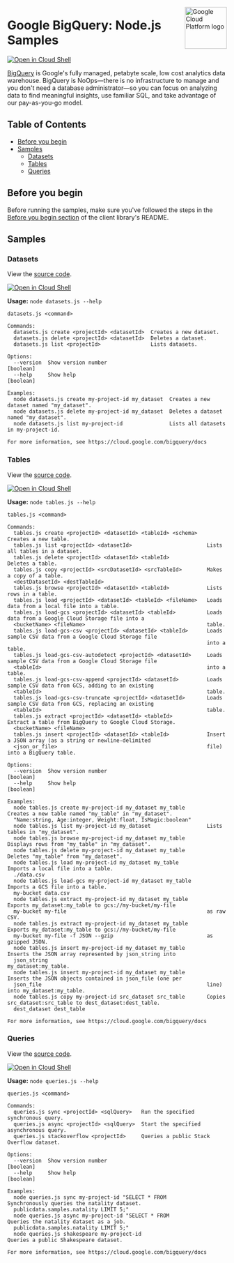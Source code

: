 [//]: # "This README.md file is auto-generated, all changes to this file will be lost."
[//]: # "To regenerate it, use `npm run generate-scaffolding`."
<img src="https://avatars2.githubusercontent.com/u/2810941?v=3&s=96" alt="Google Cloud Platform logo" title="Google Cloud Platform" align="right" height="96" width="96"/>

# Google BigQuery: Node.js Samples

[![Open in Cloud Shell][shell_img]][shell_link]

[BigQuery](https://cloud.google.com/bigquery/docs) is Google&#x27;s fully managed, petabyte scale, low cost analytics data warehouse. BigQuery is NoOps—there is no infrastructure to manage and you don&#x27;t need a database administrator—so you can focus on analyzing data to find meaningful insights, use familiar SQL, and take advantage of our pay-as-you-go model.

## Table of Contents

* [Before you begin](#before-you-begin)
* [Samples](#samples)
  * [Datasets](#datasets)
  * [Tables](#tables)
  * [Queries](#queries)

## Before you begin

Before running the samples, make sure you've followed the steps in the
[Before you begin section](../README.md#before-you-begin) of the client
library's README.

## Samples

### Datasets

View the [source code][datasets_0_code].

[![Open in Cloud Shell][shell_img]](https://console.cloud.google.com/cloudshell/open?git_repo=https://github.com/googleapis/nodejs-bigquery&page=editor&open_in_editor=samples/datasets.js,samples/README.md)

__Usage:__ `node datasets.js --help`

```
datasets.js <command>

Commands:
  datasets.js create <projectId> <datasetId>  Creates a new dataset.
  datasets.js delete <projectId> <datasetId>  Deletes a dataset.
  datasets.js list <projectId>                Lists datasets.

Options:
  --version  Show version number                                                                               [boolean]
  --help     Show help                                                                                         [boolean]

Examples:
  node datasets.js create my-project-id my_dataset  Creates a new dataset named "my_dataset".
  node datasets.js delete my-project-id my_dataset  Deletes a dataset named "my_dataset".
  node datasets.js list my-project-id               Lists all datasets in my-project-id.

For more information, see https://cloud.google.com/bigquery/docs
```

[datasets_0_docs]: https://googlecloudplatform.github.io/google-cloud-node/#/docs/bigquery/latest/bigquery/dataset
[datasets_0_code]: datasets.js

### Tables

View the [source code][tables_1_code].

[![Open in Cloud Shell][shell_img]](https://console.cloud.google.com/cloudshell/open?git_repo=https://github.com/googleapis/nodejs-bigquery&page=editor&open_in_editor=samples/tables.js,samples/README.md)

__Usage:__ `node tables.js --help`

```
tables.js <command>

Commands:
  tables.js create <projectId> <datasetId> <tableId> <schema>   Creates a new table.
  tables.js list <projectId> <datasetId>                        Lists all tables in a dataset.
  tables.js delete <projectId> <datasetId> <tableId>            Deletes a table.
  tables.js copy <projectId> <srcDatasetId> <srcTableId>        Makes a copy of a table.
  <destDatasetId> <destTableId>
  tables.js browse <projectId> <datasetId> <tableId>            Lists rows in a table.
  tables.js load <projectId> <datasetId> <tableId> <fileName>   Loads data from a local file into a table.
  tables.js load-gcs <projectId> <datasetId> <tableId>          Loads data from a Google Cloud Storage file into a
  <bucketName> <fileName>                                       table.
  tables.js load-gcs-csv <projectId> <datasetId> <tableId>      Loads sample CSV data from a Google Cloud Storage file
                                                                into a table.
  tables.js load-gcs-csv-autodetect <projectId> <datasetId>     Loads sample CSV data from a Google Cloud Storage file
  <tableId>                                                     into a table.
  tables.js load-gcs-csv-append <projectId> <datasetId>         Loads sample CSV data from GCS, adding to an existing
  <tableId>                                                     table.
  tables.js load-gcs-csv-truncate <projectId> <datasetId>       Loads sample CSV data from GCS, replacing an existing
  <tableId>                                                     table.
  tables.js extract <projectId> <datasetId> <tableId>           Extract a table from BigQuery to Google Cloud Storage.
  <bucketName> <fileName>
  tables.js insert <projectId> <datasetId> <tableId>            Insert a JSON array (as a string or newline-delimited
  <json_or_file>                                                file) into a BigQuery table.

Options:
  --version  Show version number                                                                               [boolean]
  --help     Show help                                                                                         [boolean]

Examples:
  node tables.js create my-project-id my_dataset my_table       Creates a new table named "my_table" in "my_dataset".
  "Name:string, Age:integer, Weight:float, IsMagic:boolean"
  node tables.js list my-project-id my_dataset                  Lists tables in "my_dataset".
  node tables.js browse my-project-id my_dataset my_table       Displays rows from "my_table" in "my_dataset".
  node tables.js delete my-project-id my_dataset my_table       Deletes "my_table" from "my_dataset".
  node tables.js load my-project-id my_dataset my_table         Imports a local file into a table.
  ./data.csv
  node tables.js load-gcs my-project-id my_dataset my_table     Imports a GCS file into a table.
  my-bucket data.csv
  node tables.js extract my-project-id my_dataset my_table      Exports my_dataset:my_table to gcs://my-bucket/my-file
  my-bucket my-file                                             as raw CSV.
  node tables.js extract my-project-id my_dataset my_table      Exports my_dataset:my_table to gcs://my-bucket/my-file
  my-bucket my-file -f JSON --gzip                              as gzipped JSON.
  node tables.js insert my-project-id my_dataset my_table       Inserts the JSON array represented by json_string into
  json_string                                                   my_dataset:my_table.
  node tables.js insert my-project-id my_dataset my_table       Inserts the JSON objects contained in json_file (one per
  json_file                                                     line) into my_dataset:my_table.
  node tables.js copy my-project-id src_dataset src_table       Copies src_dataset:src_table to dest_dataset:dest_table.
  dest_dataset dest_table

For more information, see https://cloud.google.com/bigquery/docs
```

[tables_1_docs]: https://googlecloudplatform.github.io/google-cloud-node/#/docs/google-cloud/latest/bigquery/table
[tables_1_code]: tables.js

### Queries

View the [source code][queries_2_code].

[![Open in Cloud Shell][shell_img]](https://console.cloud.google.com/cloudshell/open?git_repo=https://github.com/googleapis/nodejs-bigquery&page=editor&open_in_editor=samples/queries.js,samples/README.md)

__Usage:__ `node queries.js --help`

```
queries.js <command>

Commands:
  queries.js sync <projectId> <sqlQuery>   Run the specified synchronous query.
  queries.js async <projectId> <sqlQuery>  Start the specified asynchronous query.
  queries.js stackoverflow <projectId>     Queries a public Stack Overflow dataset.

Options:
  --version  Show version number                                                                               [boolean]
  --help     Show help                                                                                         [boolean]

Examples:
  node queries.js sync my-project-id "SELECT * FROM             Synchronously queries the natality dataset.
  publicdata.samples.natality LIMIT 5;"
  node queries.js async my-project-id "SELECT * FROM            Queries the natality dataset as a job.
  publicdata.samples.natality LIMIT 5;"
  node queries.js shakespeare my-project-id                     Queries a public Shakespeare dataset.

For more information, see https://cloud.google.com/bigquery/docs
```

[queries_2_docs]: https://googlecloudplatform.github.io/google-cloud-node/#/docs/bigquery/latest/bigquery
[queries_2_code]: queries.js

[shell_img]: https://gstatic.com/cloudssh/images/open-btn.png
[shell_link]: https://console.cloud.google.com/cloudshell/open?git_repo=https://github.com/googleapis/nodejs-bigquery&page=editor&open_in_editor=samples/README.md
